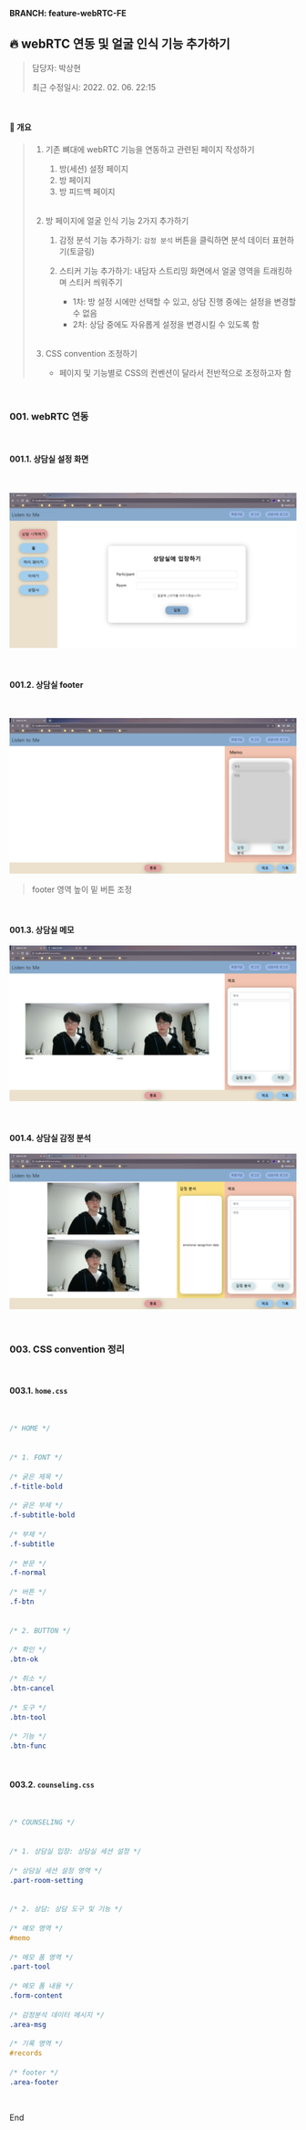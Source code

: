 **BRANCH: feature-webRTC-FE**

## 🔥 webRTC 연동 및 얼굴 인식 기능 추가하기

> 담당자: 박상현
>
> 최근 수정일시: 2022. 02. 06. 22:15



<br>

#### 📌 개요

> 1. 기존 뼈대에 webRTC 기능을 연동하고 관련된 페이지 작성하기
>
>    1. 방(세션) 설정 페이지
>    1. 방 페이지
>    1. 방 피드백 페이지
>
>    <br>
>
> 1. 방 페이지에 얼굴 인식 기능 2가지 추가하기
>
>    1. 감정 분석 기능 추가하기: `감정 분석` 버튼을 클릭하면 분석 데이터 표현하기(토글링)
>
>    1. 스티커 기능 추가하기: 내담자 스트리밍 화면에서 얼굴 영역을 트래킹하며 스티커 씌워주기
>
>       * 1차: 방 설정 시에만 선택할 수 있고, 상담 진행 중에는 설정을 변경할 수 없음
>       * 2차: 상담 중에도 자유롭게 설정을 변경시킬 수 있도록 함
>
>       <br>
>
> 1. CSS convention 조정하기
>
>    * 페이지 및 기능별로 CSS의 컨벤션이 달라서 전반적으로 조정하고자 함



<br>

### 001. webRTC 연동



<br>

#### 001.1. 상담실 설정 화면

<br>

![image-20220206133009231](README.assets/image-20220206133009231.png)



<br>

#### 001.2. 상담실 footer

<br>

![image-20220206135612908](README.assets/image-20220206135612908.png)

> footer 영역 높이 밑 버튼 조정



<br>

#### 001.3. 상담실 메모

![image-20220206222044119](README.assets/image-20220206222044119.png)



<br>

#### 001.4. 상담실 감정 분석

![image-20220206222151671](README.assets/image-20220206222151671.png)





<br>

### 003. CSS convention 정리



<br>

#### 003.1. `home.css`

<br>

```css
/* HOME */


/* 1. FONT */

/* 굵은 제목 */
.f-title-bold

/* 굵은 부제 */
.f-subtitle-bold

/* 부제 */
.f-subtitle

/* 본문 */
.f-normal

/* 버튼 */
.f-btn


/* 2. BUTTON */

/* 확인 */
.btn-ok

/* 취소 */
.btn-cancel

/* 도구 */
.btn-tool

/* 기능 */
.btn-func
```



<br>

#### 003.2. `counseling.css`

<br>

```css
/* COUNSELING */


/* 1. 상담실 입장: 상담실 세션 설정 */

/* 상담실 세션 설정 영역 */
.part-room-setting


/* 2. 상담: 상담 도구 및 기능 */

/* 메모 영역 */
#memo

/* 메모 폼 영역 */
.part-tool

/* 메모 폼 내용 */
.form-content

/* 감정분석 데이터 메시지 */
.area-msg

/* 기록 영역 */
#records

/* footer */
.area-footer
```





<br>

End
